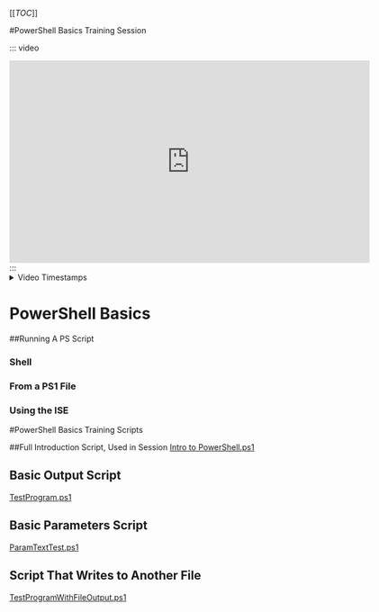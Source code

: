 [[_TOC_]]

#PowerShell Basics Training Session

::: video
<iframe width="640" height="360" src="https://msit.microsoftstream.com/embed/video/2540a1ff-0400-a521-1b85-f1ead5cf32c7?autoplay=false&amp;showinfo=true" allowfullscreen style="border:none;"></iframe>
:::

<details>
  <summary>Video Timestamps</summary>

Video Timestamps Coming!
**_Introduction_**

_**00:00**_ - Intro to Presentation
_**01:11**_ - What is PowerShell?
_**04:21**_ - Agenda
_**05:55**_ - Where to find PowerShell on Your Machine
_**08:25**_ - Running as Administrator

**_Basics of PowerShell Shell/Command Line_**

_**10:30**_ - Comments
_**13:06**_ - Shell Commands & Navigation
_**15:55**_ - Running a PowerShell Script
_**18:10**_ - Cmdlets
_**20:33**_ - Running Cmdlets

</details>

# PowerShell Basics
##Running A PS Script
### Shell
### From a PS1 File
### Using the ISE

#PowerShell Basics Training Scripts

##Full Introduction Script, Used in Session
[Intro to PowerShell.ps1](/.attachments/Intro%20to%20PowerShell-6cb36ef7-67f2-4160-b8d5-a9cd4b69cbef.ps1)

## Basic Output Script
[TestProgram.ps1](/.attachments/TestProgram-c3b757ba-0c26-46b3-8684-f22f9d3a877a.ps1)

## Basic Parameters Script
[ParamTextTest.ps1](/.attachments/ParamTextTest-094481ca-b1b6-48db-b2b8-9a993ffacdc0.ps1)

## Script That Writes to Another File
[TestProgramWithFileOutput.ps1](/.attachments/TestProgramWithFileOutput-bfd7277f-2e58-4072-8694-c5cb31ccd8c4.ps1)

